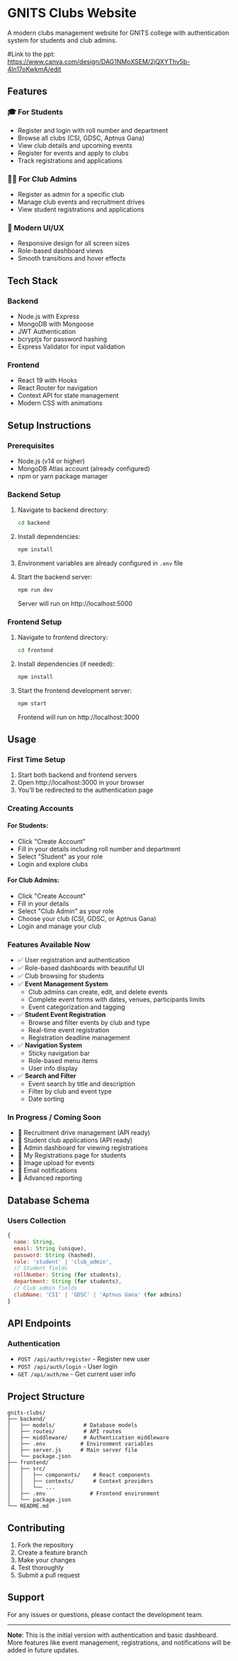 # GNITS Clubs Website

A modern clubs management website for GNITS college with authentication system for students and club admins.

#Link to the ppt: https://www.canva.com/design/DAG1NMoXSEM/2jQXYThv5b-4ln17oKwkmA/edit

## Features

### 🎓 For Students
- Register and login with roll number and department
- Browse all clubs (CSI, GDSC, Aptnus Gana)
- View club details and upcoming events
- Register for events and apply to clubs
- Track registrations and applications

### 👨‍💼 For Club Admins
- Register as admin for a specific club
- Manage club events and recruitment drives
- View student registrations and applications

### 🎨 Modern UI/UX
- Responsive design for all screen sizes
- Role-based dashboard views
- Smooth transitions and hover effects

## Tech Stack

### Backend
- Node.js with Express
- MongoDB with Mongoose
- JWT Authentication
- bcryptjs for password hashing
- Express Validator for input validation

### Frontend
- React 19 with Hooks
- React Router for navigation
- Context API for state management
- Modern CSS with animations

## Setup Instructions

### Prerequisites
- Node.js (v14 or higher)
- MongoDB Atlas account (already configured)
- npm or yarn package manager

### Backend Setup
1. Navigate to backend directory:
   ```bash
   cd backend
   ```

2. Install dependencies:
   ```bash
   npm install
   ```

3. Environment variables are already configured in `.env` file

4. Start the backend server:
   ```bash
   npm run dev
   ```
   Server will run on http://localhost:5000

### Frontend Setup
1. Navigate to frontend directory:
   ```bash
   cd frontend
   ```

2. Install dependencies (if needed):
   ```bash
   npm install
   ```

3. Start the frontend development server:
   ```bash
   npm start
   ```
   Frontend will run on http://localhost:3000

## Usage

### First Time Setup
1. Start both backend and frontend servers
2. Open http://localhost:3000 in your browser
3. You'll be redirected to the authentication page

### Creating Accounts

#### For Students:
- Click "Create Account"
- Fill in your details including roll number and department
- Select "Student" as your role
- Login and explore clubs

#### For Club Admins:
- Click "Create Account"
- Fill in your details
- Select "Club Admin" as your role
- Choose your club (CSI, GDSC, or Aptnus Gana)
- Login and manage your club

### Features Available Now
- ✅ User registration and authentication
- ✅ Role-based dashboards with beautiful UI
- ✅ Club browsing for students
- ✅ **Event Management System**
  - Club admins can create, edit, and delete events
  - Complete event forms with dates, venues, participants limits
  - Event categorization and tagging
- ✅ **Student Event Registration**
  - Browse and filter events by club and type
  - Real-time event registration
  - Registration deadline management
- ✅ **Navigation System**
  - Sticky navigation bar
  - Role-based menu items
  - User info display
- ✅ **Search and Filter**
  - Event search by title and description
  - Filter by club and event type
  - Date sorting

### In Progress / Coming Soon
- 🔄 Recruitment drive management (API ready)
- 🔄 Student club applications (API ready)
- 🔄 Admin dashboard for viewing registrations
- 🔄 My Registrations page for students
- 📝 Image upload for events
- 📝 Email notifications
- 📝 Advanced reporting

## Database Schema

### Users Collection
```javascript
{
  name: String,
  email: String (unique),
  password: String (hashed),
  role: 'student' | 'club_admin',
  // Student fields
  rollNumber: String (for students),
  department: String (for students),
  // Club admin fields
  clubName: 'CSI' | 'GDSC' | 'Aptnus Gana' (for admins)
}
```

## API Endpoints

### Authentication
- `POST /api/auth/register` - Register new user
- `POST /api/auth/login` - User login
- `GET /api/auth/me` - Get current user info

## Project Structure
```
gnits-clubs/
├── backend/
│   ├── models/         # Database models
│   ├── routes/         # API routes
│   ├── middleware/     # Authentication middleware
│   ├── .env           # Environment variables
│   ├── server.js      # Main server file
│   └── package.json
├── frontend/
│   ├── src/
│   │   ├── components/    # React components
│   │   ├── contexts/      # Context providers
│   │   └── ...
│   ├── .env              # Frontend environment
│   └── package.json
└── README.md
```

## Contributing

1. Fork the repository
2. Create a feature branch
3. Make your changes
4. Test thoroughly
5. Submit a pull request

## Support

For any issues or questions, please contact the development team.

---

**Note**: This is the initial version with authentication and basic dashboard. More features like event management, registrations, and notifications will be added in future updates.
